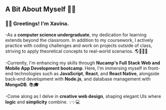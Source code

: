 

  ## A Bit About Myself 🌙🦋

### 👋🏻 Greetings! I'm Xavina. 

-As a **computer science undergraduate**, my dedication for learning extends beyond the classroom. In addition to my coursework, I actively practice with coding challenges and work on projects outside of class, striving to apply theoretical concepts to real-world scenarios. 🌎👩🏼‍💻

-Currently, I'm enhancing my skills through **Nucamp's Full Stack Web and Mobile App Development bootcamp**. Here, I'm immersing myself in front-end technologies such as **JavaScript**, **React**, and **React Native**, alongside back-end development with **Node.js**, and database management with **MongoDB**. 📚🎓

-Come along as I delve in **creative web design**, shaping elegant UIs where **logic** and **simplicity** combine. 💡✨💻


<!---
xavinanegron/xavinanegron is a ✨ special ✨ repository because its `README.md` (this file) appears on your GitHub profile.
You can click the Preview link to take a look at your changes.

--->
